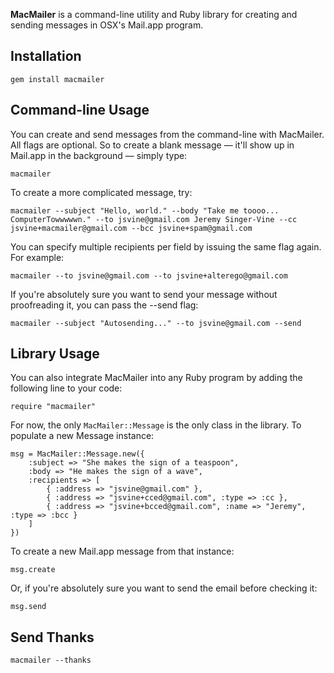 __MacMailer__ is a command-line utility and Ruby library for creating and sending messages in OSX's Mail.app program.


## Installation

`gem install macmailer`


## Command-line Usage

You can create and send messages from the command-line with MacMailer. All flags are optional. So to create a blank message — it'll show up in Mail.app in the background — simply type:

	macmailer

To create a more complicated message, try:

	macmailer --subject "Hello, world." --body "Take me toooo... ComputerTowwwwwn." --to jsvine@gmail.com Jeremy Singer-Vine --cc jsvine+macmailer@gmail.com --bcc jsvine+spam@gmail.com

You can specify multiple recipients per field by issuing the same flag again. For example:

	macmailer --to jsvine@gmail.com --to jsvine+alterego@gmail.com

If you're absolutely sure you want to send your message without proofreading it, you can pass the --send flag:

	macmailer --subject "Autosending..." --to jsvine@gmail.com --send


## Library Usage

You can also integrate MacMailer into any Ruby program by adding  the following line to your code:

	require "macmailer"

For now, the only `MacMailer::Message` is the only class in the library. To populate a new Message instance:

	msg = MacMailer::Message.new({
		:subject => "She makes the sign of a teaspoon",
		:body => "He makes the sign of a wave",
		:recipients => [
			{ :address => "jsvine@gmail.com" },
			{ :address => "jsvine+cced@gmail.com", :type => :cc },
			{ :address => "jsvine+bcced@gmail.com", :name => "Jeremy", :type => :bcc }
		]
	})

To create a new Mail.app message from that instance:

	msg.create

Or, if you're absolutely sure you want to send the email before checking it:

	msg.send


## Send Thanks

	macmailer --thanks